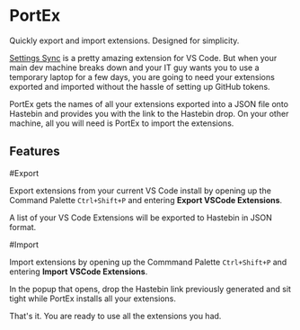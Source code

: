 # PortEx

Quickly export and import extensions. Designed for simplicity.

[Settings Sync](https://marketplace.visualstudio.com/items?itemName=Shan.code-settings-sync#overview) is a pretty amazing extension for VS Code. But when your main dev machine breaks down and your IT guy wants you to use a temporary laptop for a few days, you are going to need your extensions exported and imported without the hassle of setting up GitHub tokens.

PortEx gets the names of all your extensions exported into a JSON file onto Hastebin and provides you with the link to the Hastebin drop. On your other machine, all you will need is PortEx to import the extensions.

## Features

#Export 

Export extensions from your current VS Code install by opening up the Command Palette `Ctrl+Shift+P` and entering **Export VSCode Extensions**.

A list of your VS Code Extensions will be exported to Hastebin in JSON format.

#Import

Import extensions by opening up the Commmand Palette `Ctrl+Shift+P` and entering **Import VSCode Extensions**.

In the popup that opens, drop the Hastebin link previously generated and sit tight while PortEx installs all your extensions.

That's it. You are ready to use all the extensions you had.
